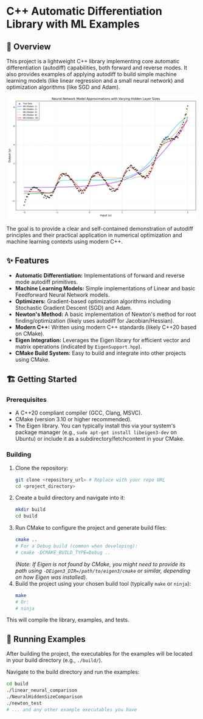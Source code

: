 # C++ Automatic Differentiation Library with ML Examples

## 🚀 Overview

This project is a lightweight C++ library implementing core automatic differentiation (autodiff) capabilities, both forward and reverse modes. It also provides examples of applying autodiff to build simple machine learning models (like linear regression and a small neural network) and optimization algorithms (like SGD and Adam).

![One Layer Deep Learning](docs/model_comparison_hidden_sweep.png)


The goal is to provide a clear and self-contained demonstration of autodiff principles and their practical application in numerical optimization and machine learning contexts using modern C++.

## ✨ Features

* **Automatic Differentiation:** Implementations of forward and reverse mode autodiff primitives.
* **Machine Learning Models:** Simple implementations of Linear and basic Feedforward Neural Network models.
* **Optimizers:** Gradient-based optimization algorithms including Stochastic Gradient Descent (SGD) and Adam.
* **Newton's Method:** A basic implementation of Newton's method for root finding/optimization (likely uses autodiff for Jacobian/Hessian).
* **Modern C++:** Written using modern C++ standards (likely C++20 based on CMake).
* **Eigen Integration:** Leverages the Eigen library for efficient vector and matrix operations (indicated by `EigenSupport.hpp`).
* **CMake Build System:** Easy to build and integrate into other projects using CMake.

## 🏗️ Getting Started

### Prerequisites

* A C++20 compliant compiler (GCC, Clang, MSVC).
* CMake (version 3.10 or higher recommended).
* The Eigen library. You can typically install this via your system's package manager (e.g., `sudo apt-get install libeigen3-dev` on Ubuntu) or include it as a subdirectory/fetchcontent in your CMake.

### Building

1.  Clone the repository:
    ```bash
    git clone <repository_url> # Replace with your repo URL
    cd <project_directory>
    ```
2.  Create a build directory and navigate into it:
    ```bash
    mkdir build
    cd build
    ```
3.  Run CMake to configure the project and generate build files:
    ```bash
    cmake ..
    # For a Debug build (common when developing):
    # cmake -DCMAKE_BUILD_TYPE=Debug ..
    ```
    *(Note: If Eigen is not found by CMake, you might need to provide its path using `-DEigen3_DIR=/path/to/eigen3/cmake` or similar, depending on how Eigen was installed).*
4.  Build the project using your chosen build tool (typically `make` or `ninja`):
    ```bash
    make
    # Or:
    # ninja
    ```

This will compile the library, examples, and tests.

## 🏃 Running Examples

After building the project, the executables for the examples will be located in your build directory (e.g., `./build/`).

Navigate to the build directory and run the examples:

```bash
cd build
./linear_neural_comparison
./NeuralHiddenSizeComparison
./newton_test
# ... and any other example executables you have
